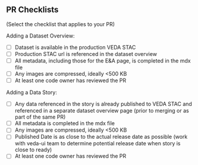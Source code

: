 ## PR Checklists
(Select the checklist that applies to your PR)

Adding a Dataset Overview:
- [ ] Dataset is available in the production VEDA STAC
- [ ] Production STAC url is referenced in the dataset overview
- [ ] All metadata, including those for the E&A page, is completed in the mdx file
- [ ] Any images are compressed, ideally <500 KB
- [ ] At least one code owner has reviewed the PR

Adding a Data Story:
- [ ] Any data referenced in the story is already published to VEDA STAC and referenced in a separate dataset overview page (prior to merging or as part of the same PR)
- [ ] All metadata is completed in the mdx file
- [ ] Any images are compressed, ideally <500 KB
- [ ] Published Date is as close to the actual release date as possible (work with veda-ui team to determine potential release date when story is close to ready)
- [ ] At least one code owner has reviewed the PR
